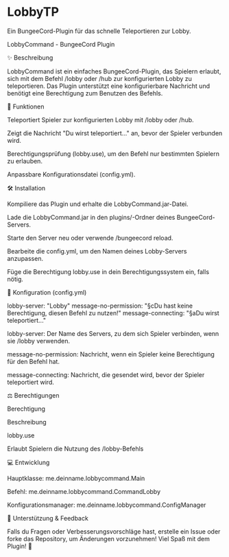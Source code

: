 # LobbyTP
Ein BungeeCord-Plugin für das schnelle Teleportieren zur Lobby.

LobbyCommand - BungeeCord Plugin

✨ Beschreibung

LobbyCommand ist ein einfaches BungeeCord-Plugin, das Spielern erlaubt, sich mit dem Befehl /lobby oder /hub zur konfigurierten Lobby zu teleportieren. Das Plugin unterstützt eine konfigurierbare Nachricht und benötigt eine Berechtigung zum Benutzen des Befehls.

📂 Funktionen

Teleportiert Spieler zur konfigurierten Lobby mit /lobby oder /hub.

Zeigt die Nachricht "Du wirst teleportiert..." an, bevor der Spieler verbunden wird.

Berechtigungsprüfung (lobby.use), um den Befehl nur bestimmten Spielern zu erlauben.

Anpassbare Konfigurationsdatei (config.yml).

🛠 Installation

Kompiliere das Plugin und erhalte die LobbyCommand.jar-Datei.

Lade die LobbyCommand.jar in den plugins/-Ordner deines BungeeCord-Servers.

Starte den Server neu oder verwende /bungeecord reload.

Bearbeite die config.yml, um den Namen deines Lobby-Servers anzupassen.

Füge die Berechtigung lobby.use in dein Berechtigungssystem ein, falls nötig.

📝 Konfiguration (config.yml)

lobby-server: "Lobby"
message-no-permission: "§cDu hast keine Berechtigung, diesen Befehl zu nutzen!"
message-connecting: "§aDu wirst teleportiert..."

lobby-server: Der Name des Servers, zu dem sich Spieler verbinden, wenn sie /lobby verwenden.

message-no-permission: Nachricht, wenn ein Spieler keine Berechtigung für den Befehl hat.

message-connecting: Nachricht, die gesendet wird, bevor der Spieler teleportiert wird.

⚖ Berechtigungen

Berechtigung

Beschreibung

lobby.use

Erlaubt Spielern die Nutzung des /lobby-Befehls

💻 Entwicklung

Hauptklasse: me.deinname.lobbycommand.Main

Befehl: me.deinname.lobbycommand.CommandLobby

Konfigurationsmanager: me.deinname.lobbycommand.ConfigManager

🔧 Unterstützung & Feedback

Falls du Fragen oder Verbesserungsvorschläge hast, erstelle ein Issue oder forke das Repository, um Änderungen vorzunehmen! Viel Spaß mit dem Plugin! 🚀
